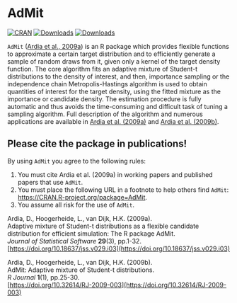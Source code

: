 # AdMit
[![CRAN](http://www.r-pkg.org/badges/version/AdMit)](https://cran.r-project.org/package=AdMit) 
[![Downloads](http://cranlogs.r-pkg.org/badges/AdMit?color=brightgreen)](http://www.r-pkg.org/pkg/AdMit)
[![Downloads](http://cranlogs.r-pkg.org/badges/grand-total/AdMit?color=brightgreen)](http://www.r-pkg.org/pkg/AdMit)

`AdMit` ([Ardia et al., 2009a](https://doi.org/10.18637/jss.v029.i03)) is an R package which provides 
flexible functions to approximate a certain target distribution and to efficiently generate a sample of 
random draws from it, given only a kernel of the target density function. The core 
algorithm fits an adaptive mixture of Student-t distributions to the density of interest, and then, 
importance sampling or the independence chain Metropolis-Hastings algorithm is used to obtain 
quantities of interest for the target density, using the fitted mixture as the importance or 
candidate density. The estimation procedure is fully automatic and thus avoids the 
time-consuming and difficult task of tuning a sampling algorithm.
Full description of the algorithm and numerous applications are available in [Ardia et al. (2009a)](https://doi.org/10.18637/jss.v029.i03) and [Ardia et al. (2009b)](https://doi.org/10.32614/RJ-2009-003).

## Please cite the package in publications!

By using `AdMit` you agree to the following rules: 

1) You must cite Ardia et al. (2009a) in working papers and published papers that use `AdMit`.
2) You must place the following URL in a footnote to help others find `AdMit`: https://CRAN.R-project.org/package=AdMit. 
3) You assume all risk for the use of `AdMit`.

Ardia, D., Hoogerheide, L., van Dijk, H.K. (2009a).    
Adaptive mixture of Student-t distributions as a flexible candidate 
distribution for efficient simulation: The R package AdMit.    
_Journal of Statistical Software_ **29**(3), pp.1-32.     
[https://doi.org/10.18637/jss.v029.i03](https://doi.org/10.18637/jss.v029.i03)  

Ardia, D., Hoogerheide, L., van Dijk, H.K. (2009b).    
AdMit: Adaptive mixture of Student-t distributions.   
_R Journal_ **1**(1), pp.25-30.     
[https://doi.org/10.32614/RJ-2009-003](https://doi.org/10.32614/RJ-2009-003)  
